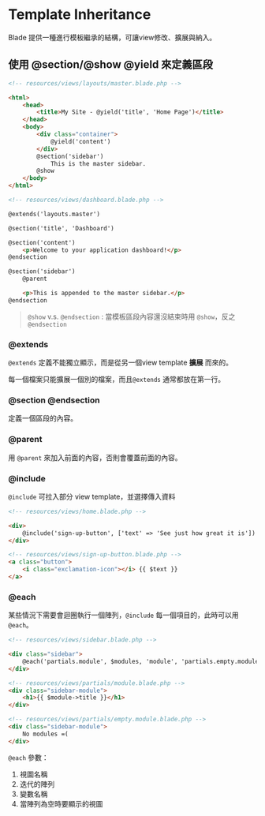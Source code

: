 # Template Inheritance

Blade 提供一種進行模板繼承的結構，可讓view修改、擴展與納入。

## 使用 @section/@show @yield 來定義區段

```html
<!-- resources/views/layouts/master.blade.php -->

<html>
    <head>
        <title>My Site - @yield('title', 'Home Page')</title>
    </head>
    <body>
        <div class="container">
            @yield('content')
        </div>
        @section('sidebar')
            This is the master sidebar.
        @show
    </body>
</html>
```

```html
<!-- resources/views/dashboard.blade.php -->

@extends('layouts.master')

@section('title', 'Dashboard')

@section('content')
    <p>Welcome to your application dashboard!</p>
@endsection

@section('sidebar')
    @parent

    <p>This is appended to the master sidebar.</p>
@endsection
```

> `@show` v.s. `@endsection` : 當模板區段內容還沒結束時用 `@show`，反之 `@endsection`

### @extends

`@extends` 定義不能獨立顯示，而是從另一個view template **擴展** 而來的。

每一個檔案只能擴展一個別的檔案，而且`@extends` 通常都放在第一行。


### @section @endsection

定義一個區段的內容。

### @parent

用 `@parent` 來加入前面的內容，否則會覆蓋前面的內容。

### @include

`@include` 可拉入部分 view template，並選擇傳入資料

```html
<!-- resources/views/home.blade.php -->

<div>
    @include('sign-up-button', ['text' => 'See just how great it is'])
</div>
```

```html
<!-- resources/views/sign-up-button.blade.php -->
<a class="button">
    <i class="exclamation-icon"></i> {{ $text }}
</a>

```

### @each

某些情況下需要會迴圈執行一個陣列，`@include` 每一個項目的，此時可以用 `@each`。

```html
<!-- resources/views/sidebar.blade.php -->

<div class="sidebar">
    @each('partials.module', $modules, 'module', 'partials.empty.module')
</div>
```

```html
<!-- resources/views/partials/module.blade.php -->
<div class="sidebar-module">
    <h1>{{ $module->title }}</h1>
</div>
```

```html
<!-- resources/views/partials/empty.module.blade.php -->
<div class="sidebar-module">
    No modules =(
</div>
```

`@each` 參數：
1. 視圖名稱
2. 迭代的陣列
3. 變數名稱
4. 當陣列為空時要顯示的視圖
